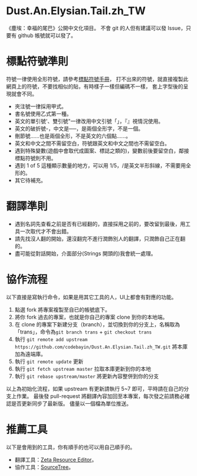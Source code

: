 # Dust.An.Elysian.Tail.zh_TW
《塵埃：幸福的尾巴》公開中文化項目。
不會 git 的人但有建議可以發 Issue，只要有 github 帳號就可以發了。

# 標點符號準則
符號一律使用全形符號，請參考[標點符號手冊](http://language.moe.gov.tw/001/Upload/FILES/SITE_CONTENT/M0001/HAU/haushou.htm)，
打不出來的符號，就直接複製此網頁上的符號，不要找相似的貼，有時樣子一樣但編碼不一樣，
套上字型後的呈現就會不同。

* 夾注號一律採用甲式。
* 書名號使用乙式第一種。
* 英文的單引號'、雙引號"一律改用中文引號「」，『』視情況使用。
* 英文的破折號-，中文是──，是兩個全形字，不是一個。
* 刪節號……也是兩個全形，不是英文的六個點......。
* 英文和中文之間不需留空白，符號跟英文和中文之間也不需留空白。
* 遇到特殊變數(遊戲中會取代成圖案、標誌之類的)，變數前後要留空白，鄰接標點符號則不用。
* 遇到 1 of 5 這種顯示數量的地方，可以用 1/5，/是英文半形斜線，不需要用全形的。
* 其它待補充。

# 翻譯準則
* 遇到名詞先查看之前是否有已經翻的，直接採用之前的，要改留到最後，用工具一次取代才不會出錯。
* 請先找沒人翻的開始，還沒翻完不進行潤飾別人的翻譯，只潤飾自己正在翻的。
* 盡可能從對話開始，介面部分(Strings 開頭的)我會統一處理。

# 協作流程
以下直接是寫執行命令，如果是用其它工具的人，UI上都會有對應的功能。

1. 點選 fork 將專案複製至自已的帳號底下。
2. 將你 fork 過去的專案，也就是你自己的專案 clone 到你的本地端。
3. 在 clone 的專案下新建分支（branch），並切換到你的分支上，名稱取為「trans」，命令為`git branch trans` + `git checkout trans`
4. 執行 `git remote add upstream https://github.com/codebayin/Dust.An.Elysian.Tail.zh_TW.git` 將本庫加為遠端庫。
5. 執行 `git remote update` 更新
6. 執行 `git fetch upstream master` 拉取本庫更新到你的本地
7. 執行 `git rebase upstream/master` 將更新內容整併到你的分支

以上為初始化流程，如果 upstream 有更新請執行 5~7 即可，平時請在自己的分支上作業。
最後發 pull-request 將翻譯內容加回至本專案，每次發之前請務必確認是否更新同步了最新版。
儘量以一個檔為單位推送。

# 推薦工具
以下是會用到的工具，你有順手的也可以用自己順手的。

* 翻譯工具：[Zeta Resource Editor](http://www.zeta-resource-editor.com/)。
* 協作工具：[SourceTree](https://www.sourcetreeapp.com/)。
